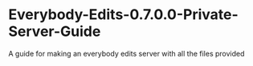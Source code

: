 # Everybody-Edits-0.7.0.0-Private-Server-Guide
A guide for making an everybody edits server with all the files provided
